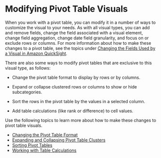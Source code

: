 # Modifying Pivot Table Visuals<a name="modifying-pivot-table-visuals"></a>

When you work with a pivot table, you can modify it in a number of ways to customize the visual to your needs\. As with all visual types, you can add and remove fields, change the field associated with a visual element, change field aggregation, change date field granularity, and focus on or exclude rows or columns\. For more information about how to make these changes to a pivot table, see the topics under [Changing the Fields Used by a Visual in Amazon QuickSight](changing-visual-fields.md)\.

There are also some ways to modify pivot tables that are exclusive to this visual type, as follows:

+ Change the pivot table format to display by rows or by columns\.

+ Expand or collapse clustered rows or columns to show or hide subcategories\.

+ Sort the rows in the pivot table by the values in a selected column\.

+ Add table calculations \(like rank or difference\) to cell values\.

Use the following topics to learn more about how to make these changes to pivot table visuals\.


+ [Changing the Pivot Table Format](changing-table-format.md)
+ [Expanding and Collapsing Pivot Table Clusters](expanding-and-collapsing-clusters.md)
+ [Sorting Pivot Tables](sorting-pivot-tables.md)
+ [Working with Table Calculations](working-with-calculations.md)